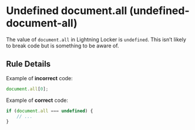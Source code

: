 # Undefined document.all (undefined-document-all)

The value of `document.all` in Lightning Locker is `undefined`. This isn’t
likely to break code but is something to be aware of.

## Rule Details

Example of **incorrect** code:

```js
document.all[0];
```

Example of **correct** code:

```js
if (document.all === undefined) {
    // ...
}
```
